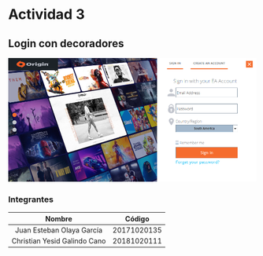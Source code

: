 # Actividad 3

## Login con decoradores
![Interfaz login origin](Images/ResultadoActividad3_V2.png)
### Integrantes

| Nombre | Código  |
| :-----: | :-: |
| Juan Esteban Olaya García | 20171020135 |
| Christian Yesid Galindo Cano | 20181020111 |
